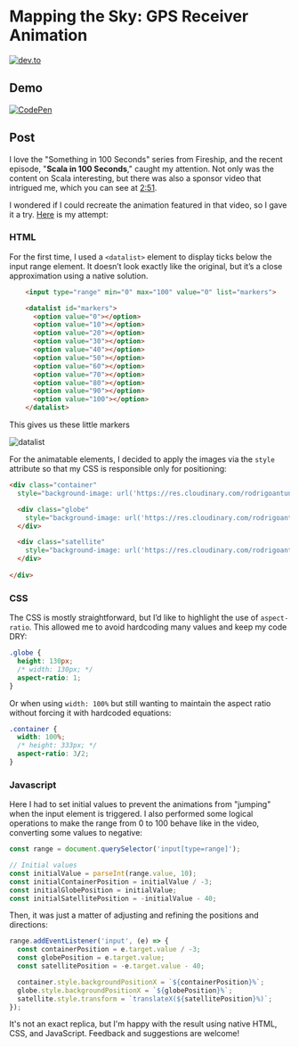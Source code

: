 # Mapping the Sky: GPS Receiver Animation

[![dev.to](https://img.shields.io/badge/dev.to-0A0A0A?style=for-the-badge&logo=devdotto&logoColor=white)](https://dev.to/rodrigoantunes/mapping-the-sky-gps-receiver-animation-1ne2)

## Demo

[![CodePen](https://img.shields.io/badge/Codepen-000000?style=for-the-badge&logo=codepen&logoColor=white)](https://codepen.io/rodrigoant/pen/BagdXmY)

## Post 

I love the "Something in 100 Seconds" series from Fireship, and the recent episode, "**Scala in 100 Seconds**," caught my attention. Not only was the content on Scala interesting, but there was also a sponsor video that intrigued me, which you can see at [2:51](https://youtu.be/I7-hxTbpscU?si=g-0oBy5gjWDSGxxi&t=171).

I wondered if I could recreate the animation featured in that video, so I gave it a try. [Here](https://codepen.io/rodrigoant/pen/BagdXmY) is my attempt:

### HTML

For the first time, I used a `<datalist>` element to display ticks below the input range element. It doesn’t look exactly like the original, but it’s a close approximation using a native solution.

```html
    <input type="range" min="0" max="100" value="0" list="markers">

    <datalist id="markers">
      <option value="0"></option>
      <option value="10"></option>
      <option value="20"></option>
      <option value="30"></option>
      <option value="40"></option>
      <option value="50"></option>
      <option value="60"></option>
      <option value="70"></option>
      <option value="80"></option>
      <option value="90"></option>
      <option value="100"></option>
    </datalist>
```

This gives us these little markers

![datalist](https://dev-to-uploads.s3.amazonaws.com/uploads/articles/i1e4bk8te7uz2xcmgqln.png)

For the animatable elements, I decided to apply the images via the `style` attribute so that my CSS is responsible only for positioning:

```html
<div class="container"
  style="background-image: url('https://res.cloudinary.com/rodrigoantunes/image/upload/v1723209932/stars.jpg')">

  <div class="globe"
    style="background-image: url('https://res.cloudinary.com/rodrigoantunes/image/upload/v1723210573/flatmap.jpg');">
  </div>

  <div class="satellite"
    style="background-image: url('https://res.cloudinary.com/rodrigoantunes/image/upload/v1723213814/particules.png');">
  </div>
  
</div>

```

### CSS

The CSS is mostly straightforward, but I’d like to highlight the use of `aspect-ratio`. This allowed me to avoid hardcoding many values and keep my code DRY:

```css
.globe {
  height: 130px;
  /* width: 130px; */
  aspect-ratio: 1;
}
```
Or when using `width: 100%` but still wanting to maintain the aspect ratio without forcing it with hardcoded equations:

```css
.container {
  width: 100%;
  /* height: 333px; */
  aspect-ratio: 3/2;
}
```

### Javascript

Here I had to set initial values to prevent the animations from "jumping" when the input element is triggered. I also performed some logical operations to make the range from 0 to 100 behave like in the video, converting some values to negative:

```js
const range = document.querySelector('input[type=range]');

// Initial values
const initialValue = parseInt(range.value, 10);
const initialContainerPosition = initialValue / -3;
const initialGlobePosition = initialValue;
const initialSatellitePosition = -initialValue - 40;

```

Then, it was just a matter of adjusting and refining the positions and directions:

```js
range.addEventListener('input', (e) => {
  const containerPosition = e.target.value / -3;
  const globePosition = e.target.value;
  const satellitePosition = -e.target.value - 40;

  container.style.backgroundPositionX = `${containerPosition}%`;
  globe.style.backgroundPositionX = `${globePosition}%`;
  satellite.style.transform = `translateX(${satellitePosition}%)`;
});

```

It's not an exact replica, but I'm happy with the result using native HTML, CSS, and JavaScript. Feedback and suggestions are welcome!